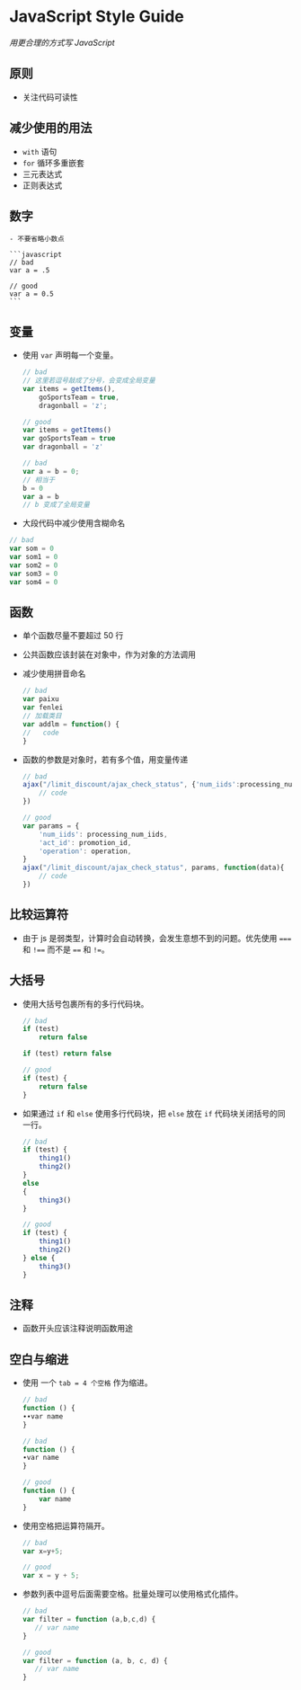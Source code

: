 # JavaScript Style Guide

*用更合理的方式写 JavaScript*

## 原则
  - 关注代码可读性

## 减少使用的用法
  - `with` 语句
  - `for` 循环多重嵌套
  - 三元表达式
  - 正则表达式

## 数字
    - 不要省略小数点

    ```javascript
    // bad
    var a = .5

    // good
    var a = 0.5
    ```

## 变量

  - 使用 `var` 声明每一个变量。

    ```javascript
    // bad
    // 这里若逗号敲成了分号，会变成全局变量
    var items = getItems(),
        goSportsTeam = true,
        dragonball = 'z';

    // good
    var items = getItems()
    var goSportsTeam = true
    var dragonball = 'z'

    // bad
    var a = b = 0;
    // 相当于
    b = 0
    var a = b
    // b 变成了全局变量
    ```
  - 大段代码中减少使用含糊命名

  ```javascript
  // bad
  var som = 0
  var som1 = 0
  var som2 = 0
  var som3 = 0
  var som4 = 0
  ```

## 函数

  - 单个函数尽量不要超过 50 行
  - 公共函数应该封装在对象中，作为对象的方法调用
  - 减少使用拼音命名

    ```javascript
    // bad
    var paixu
    var fenlei
    // 加载类目
    var addlm = function() {
    //   code
    }
    ```

  - 函数的参数是对象时，若有多个值，用变量传递
    ```javascript
    // bad
    ajax("/limit_discount/ajax_check_status", {'num_iids':processing_num_iids, 'act_id':promotion_id, 'operation':operation}, function(data){
        // code
    })

    // good
    var params = {
        'num_iids': processing_num_iids,
        'act_id': promotion_id,
        'operation': operation,
    }
    ajax("/limit_discount/ajax_check_status", params, function(data){
        // code
    })
    ```

## 比较运算符

  - 由于 js 是弱类型，计算时会自动转换，会发生意想不到的问题。优先使用 `===` 和 `!==` 而不是 `==` 和 `!=`。

## 大括号

  - 使用大括号包裹所有的多行代码块。

    ```javascript
    // bad
    if (test)
        return false

    if (test) return false

    // good
    if (test) {
        return false
    }
    ```

  - 如果通过 `if` 和 `else` 使用多行代码块，把 `else` 放在 `if` 代码块关闭括号的同一行。

    ```javascript
    // bad
    if (test) {
        thing1()
        thing2()
    }
    else
    {
        thing3()
    }

    // good
    if (test) {
        thing1()
        thing2()
    } else {
        thing3()
    }
    ```


## 注释

  - 函数开头应该注释说明函数用途


## 空白与缩进

  - 使用 一个 `tab = 4 个空格` 作为缩进。

    ```javascript
    // bad
    function () {
    ∙∙var name
    }

    // bad
    function () {
    ∙var name
    }

    // good
    function () {
        var name
    }
    ```

  - 使用空格把运算符隔开。

    ```javascript
    // bad
    var x=y+5;

    // good
    var x = y + 5;
    ```
 - 参数列表中逗号后面需要空格。批量处理可以使用格式化插件。
     ```javascript
    // bad
    var filter = function (a,b,c,d) {
        // var name
    }

    // good
    var filter = function (a, b, c, d) {
        // var name
    }
    ```
